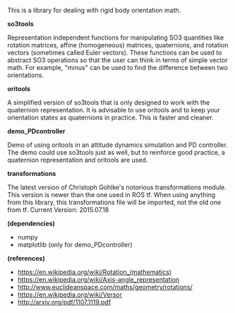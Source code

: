 This is a library for dealing with rigid body orientation math.

**so3tools**

Representation independent functions for manipulating SO3 quantities
like rotation matrices, affine (homogeneous) matrices, quaternions, 
and rotation vectors (sometimes called Euler vectors).
These functions can be used to abstract SO3 operations so that
the user can think in terms of simple vector math. For example,
"minus" can be used to find the difference between two orientations.

**oritools**

A simplified version of so3tools that is only designed to
work with the quaternion representation. It is advisable to
use oritools and to keep your orientation states as quaternions
in practice. This is faster and cleaner.

**demo_PDcontroller**

Demo of using oritools in an attitude dynamics simulation
and PD controller. The demo could use so3tools just as well,
but to reinforce good practice, a quaternion representation
and oritools are used.

**transformations**

The latest version of Christoph Gohlke's notorious transformations
module. This version is newer than the one used in ROS tf. When using
anything from this library, this transformations file will be imported,
not the old one from tf.
Current Version: 2015.07.18

**(dependencies)**

- numpy
- matplotlib (only for demo_PDcontroller)

**(references)**

- https://en.wikipedia.org/wiki/Rotation_(mathematics)
- https://en.wikipedia.org/wiki/Axis-angle_representation
- http://www.euclideanspace.com/maths/geometry/rotations/
- https://en.wikipedia.org/wiki/Versor
- http://arxiv.org/pdf/1107.1119.pdf
